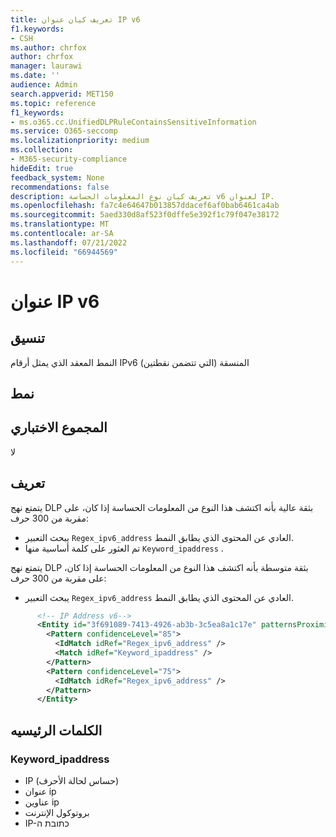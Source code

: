 ```yaml
---
title: تعريف كيان عنوان IP v6
f1.keywords:
- CSH
ms.author: chrfox
author: chrfox
manager: laurawi
ms.date: ''
audience: Admin
search.appverid: MET150
ms.topic: reference
f1_keywords:
- ms.o365.cc.UnifiedDLPRuleContainsSensitiveInformation
ms.service: O365-seccomp
ms.localizationpriority: medium
ms.collection:
- M365-security-compliance
hideEdit: true
feedback_system: None
recommendations: false
description: تعريف كيان نوع المعلومات الحساسة v6 لعنوان IP.
ms.openlocfilehash: fa7c4e64647b013857ddacef6af0bab6461ca4ab
ms.sourcegitcommit: 5aed330d8af523f0dffe5e392f1c79f047e38172
ms.translationtype: MT
ms.contentlocale: ar-SA
ms.lasthandoff: 07/21/2022
ms.locfileid: "66944569"
---
```

# <a name="ip-address-v6"></a>عنوان IP v6

## <a name="format"></a>تنسيق

النمط المعقد الذي يمثل أرقام IPv6 المنسقة (التي تتضمن نقطتين)

## <a name="pattern"></a>نمط

## <a name="checksum"></a>المجموع الاختباري

لا

## <a name="definition"></a>تعريف

يتمتع نهج DLP بثقة عالية بأنه اكتشف هذا النوع من المعلومات الحساسة إذا كان، على مقربة من 300 حرف:

- يبحث التعبير `Regex_ipv6_address` العادي عن المحتوى الذي يطابق النمط.
- تم العثور على كلمة أساسية منها `Keyword_ipaddress` .

يتمتع نهج DLP بثقة متوسطة بأنه اكتشف هذا النوع من المعلومات الحساسة إذا كان، على مقربة من 300 حرف:

- يبحث التعبير `Regex_ipv6_address` العادي عن المحتوى الذي يطابق النمط.

```xml
      <!-- IP Address v6-->
      <Entity id="3f691089-7413-4926-ab3b-3c5ea8a1c17e" patternsProximity="300" recommendedConfidence="75" relaxProximity="true">
        <Pattern confidenceLevel="85">
          <IdMatch idRef="Regex_ipv6_address" />
          <Match idRef="Keyword_ipaddress" />
        </Pattern>
        <Pattern confidenceLevel="75">
          <IdMatch idRef="Regex_ipv6_address" />
        </Pattern>
      </Entity>
```

## <a name="keywords"></a>الكلمات الرئيسيه

### <a name="keyword_ipaddress"></a>Keyword_ipaddress

- IP (حساس لحالة الأحرف)
- عنوان ip
- عناوين ip
- بروتوكول الإنترنت
- IP-כתובת ה